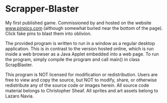 Scrapper-Blaster
================

My first published game. Commissioned by and hosted on the website www.pinpics.com (although somewhat buried near the bottom of the page). Click fake pins to blast them into oblivion.

The provided program is written to run in a window as a regular desktop application. This is in contrast to the version hosted online, which is run inside a web browser as a Java Applet embedded into a web page. To run the program, simply compile the program and call main() in class ScrapBlaster.

This program is NOT licensed for modification or redistribution. Users are free to view and copy the source, but NOT to modify, share, or otherwise redistribute any of the source code or images herein. All source code material belongs to Christopher Sheaf. All sprites and art assets belong to Lazaro Navia.
